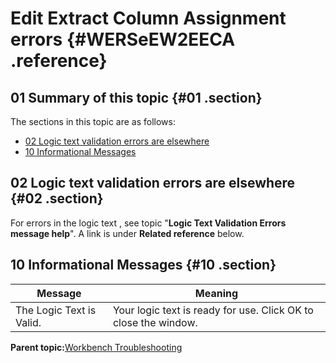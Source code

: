 # Edit Extract Column Assignment errors {#WERSeEW2EECA .reference}

## 01 Summary of this topic {#01 .section}

The sections in this topic are as follows:

-   [02 Logic text validation errors are elsewhere](WERSeEW2EECA.md#02)
-   [10 Informational Messages](WERSeEW2EECA.md#10)

## 02 Logic text validation errors are elsewhere {#02 .section}

For errors in the logic text , see topic "**Logic Text Validation Errors message help**". A link is under **Related reference** below.

## 10 Informational Messages {#10 .section}

|Message|Meaning|
|-------|-------|
|The Logic Text is Valid.|Your logic text is ready for use. Click OK to close the window.|

**Parent topic:**[Workbench Troubleshooting](../html/AAR950WETr.md)

